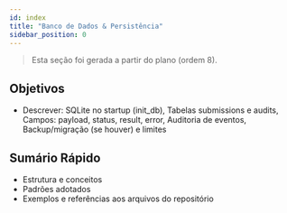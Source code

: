 ```yaml
---
id: index
title: "Banco de Dados & Persistência"
sidebar_position: 0
---
```


> Esta seção foi gerada a partir do plano (ordem 8).

## Objetivos
- Descrever: SQLite no startup (init_db), Tabelas submissions e audits, Campos: payload, status, result, error, Auditoria de eventos, Backup/migração (se houver) e limites

## Sumário Rápido
- Estrutura e conceitos
- Padrões adotados
- Exemplos e referências aos arquivos do repositório